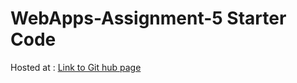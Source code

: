 # WebApps-Assignment-5 Starter Code
Hosted at : <a href = "https://github.com/44-563-Web-Apps-F22/44563-webapps-assignment-5-chandrakanth7">Link to Git hub page</a>
